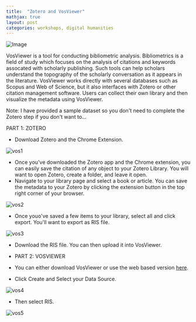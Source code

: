 ```yaml
---
title:  "Zotero and VosViewer"
mathjax: true
layout: post
categories: workshops, digital humanities
---
```


![Image](https://encrypted-tbn0.gstatic.com/images?q=tbn:ANd9GcS2TWU2YSbuTE7ghzvYweUQ1z7Ibfsm4c7rWQ&usqp=CAU)

VosViewer is a tool for conducting bibliometric analysis. Bibliometrics is a field of study which focuses on the analysis of citations and keywords assocated with scholarly publishing. Such tools can help scholars understand the topography of the scholarly conversation as it appears in the literature. VosViewer works directly with several databases such as Scopus and Web of Science, but it also interfaces with Zotero or other citation management software. Users can collect their own library and then visualize the metadata using VosViewer.

Note: I have provided a sample dataset so you don't need to complete the Zotero step if you don't want to...

PART 1: ZOTERO
* Download Zotero and the Chrome Extension.

![vos1](https://user-images.githubusercontent.com/22083340/156243570-6da9f0c8-1ee0-4612-b217-ebe85a1e75c7.png)

* Once you've downloaded the Zotero app and the Chrome extension, you can easily save the citation of any object to your Zotero Library. You will want to open Zotero, create a folder, and leave it open.
* Navigate to your library page and select a book or article. You can save the metadata to your Zotero by clicking the extension button in the top right corner of your browser.

![vos2](https://user-images.githubusercontent.com/22083340/156244019-6a104a92-1e05-458b-8359-eec8bfdffd5c.png)

* Once youo've saved a few items to your library, select all and click export. You'll want to export as RIS file.

![vos3](https://user-images.githubusercontent.com/22083340/156244483-cf2f681d-5604-45ba-a9a2-0f621bdc6790.png)

* Download the RIS file. You can then upload it into VosViewer.

* PART 2: VOSVIEWER
* You can either download VosViewer or use the web based version [here](https://www.vosviewer.com/).
* Click Create and Select your Data Source.

![vos4](https://user-images.githubusercontent.com/22083340/156246651-6fc44e29-2738-4333-b859-01dea2ac672d.png)

* Then select RIS.

![vos5](https://user-images.githubusercontent.com/22083340/156246840-467ca69e-4841-4b31-81c1-841ab42abce8.png)
